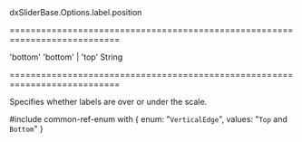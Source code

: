 <!--id-->dxSliderBase.Options.label.position<!--/id-->
===========================================================================
<!--default-->'bottom'<!--/default-->
<!--acceptValues-->'bottom' | 'top'<!--/acceptValues-->
<!--type-->String<!--/type-->
===========================================================================

<!--shortDescription-->
Specifies whether labels are over or under the scale.
<!--/shortDescription-->

<!--fullDescription-->
#include common-ref-enum with {
    enum: "`VerticalEdge`",
    values: "`Top` and `Bottom`"
}
<!--/fullDescription-->